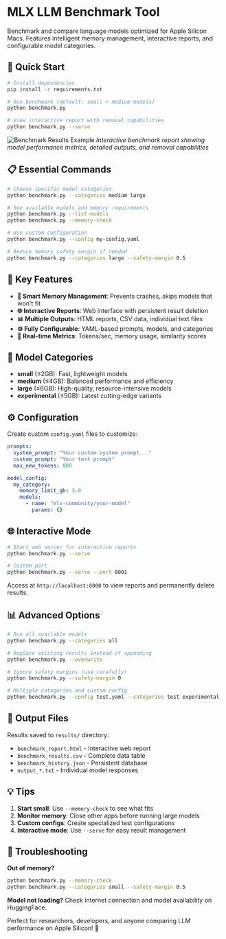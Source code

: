 # MLX LLM Benchmark Tool

Benchmark and compare language models optimized for Apple Silicon Macs. Features intelligent memory management, interactive reports, and configurable model categories.

## 🚀 Quick Start

```bash
# Install dependencies
pip install -r requirements.txt

# Run benchmark (default: small + medium models)
python benchmark.py

# View interactive report with removal capabilities
python benchmark.py --serve
```

![Benchmark Results Example](image.png)
*Interactive benchmark report showing model performance metrics, detailed outputs, and removal capabilities*

## 📋 Essential Commands

```bash
# Choose specific model categories
python benchmark.py --categories medium large

# See available models and memory requirements
python benchmark.py --list-models
python benchmark.py --memory-check

# Use custom configuration
python benchmark.py --config my-config.yaml

# Reduce memory safety margin if needed
python benchmark.py --categories large --safety-margin 0.5
```

## 🎯 Key Features

- **🧠 Smart Memory Management**: Prevents crashes, skips models that won't fit
- **🌐 Interactive Reports**: Web interface with persistent result deletion
- **📊 Multiple Outputs**: HTML reports, CSV data, individual text files
- **⚙️ Fully Configurable**: YAML-based prompts, models, and categories
- **📱 Real-time Metrics**: Tokens/sec, memory usage, similarity scores

## 📁 Model Categories

- **small** (≤2GB): Fast, lightweight models
- **medium** (≤4GB): Balanced performance and efficiency  
- **large** (≤6GB): High-quality, resource-intensive models
- **experimental** (≤5GB): Latest cutting-edge variants

## ⚙️ Configuration

Create custom `config.yaml` files to customize:

```yaml
prompts:
  system_prompt: "Your custom system prompt..."
  custom_prompt: "Your test prompt"
  max_new_tokens: 800

model_config:
  my_category:
    memory_limit_gb: 3.0
    models:
      - name: "mlx-community/your-model"
        params: {}
```

## 🌐 Interactive Mode

```bash
# Start web server for interactive reports
python benchmark.py --serve

# Custom port
python benchmark.py --serve --port 8001
```

Access at `http://localhost:8000` to view reports and permanently delete results.

## 📊 Advanced Options

```bash
# Run all available models
python benchmark.py --categories all

# Replace existing results instead of appending
python benchmark.py --overwrite

# Ignore safety margins (use carefully)
python benchmark.py --safety-margin 0

# Multiple categories and custom config
python benchmark.py --config test.yaml --categories test experimental
```

## 📁 Output Files

Results saved to `results/` directory:
- `benchmark_report.html` - Interactive web report
- `benchmark_results.csv` - Complete data table  
- `benchmark_history.json` - Persistent database
- `output_*.txt` - Individual model responses

## 💡 Tips

1. **Start small**: Use `--memory-check` to see what fits
2. **Monitor memory**: Close other apps before running large models
3. **Custom configs**: Create specialized test configurations
4. **Interactive mode**: Use `--serve` for easy result management

## 🔧 Troubleshooting

**Out of memory?**
```bash
python benchmark.py --memory-check
python benchmark.py --categories small --safety-margin 0.5
```

**Model not loading?** Check internet connection and model availability on HuggingFace.

Perfect for researchers, developers, and anyone comparing LLM performance on Apple Silicon! 🍎 